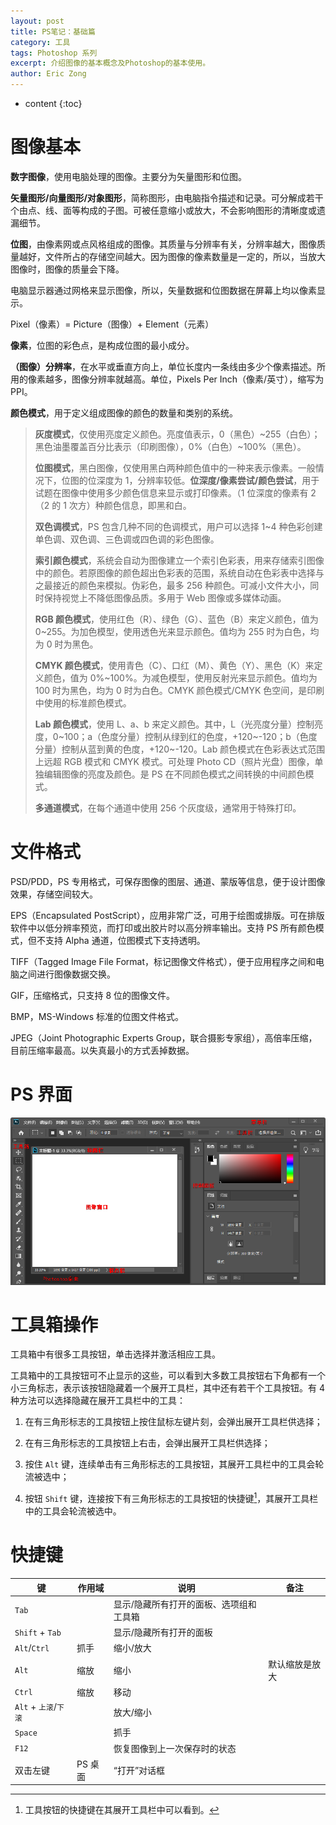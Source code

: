 ```yaml
---
layout: post
title: PS笔记：基础篇
category: 工具
tags: Photoshop 系列
excerpt: 介绍图像的基本概念及Photoshop的基本使用。
author: Eric Zong
---
```


* content
{:toc}

# 图像基本

**数字图像**，使用电脑处理的图像。主要分为矢量图形和位图。

**矢量图形/向量图形/对象图形**，简称图形，由电脑指令描述和记录。可分解成若干个由点、线、面等构成的子图。可被任意缩小或放大，不会影响图形的清晰度或遗漏细节。

**位图**，由像素网或点风格组成的图像。其质量与分辨率有关，分辨率越大，图像质量越好，文件所占的存储空间越大。因为图像的像素数量是一定的，所以，当放大图像时，图像的质量会下降。

电脑显示器通过网格来显示图像，所以，矢量数据和位图数据在屏幕上均以像素显示。

Pixel（像素）= Picture（图像）+ Element（元素）

**像素**，位图的彩色点，是构成位图的最小成分。

**（图像）分辨率**，在水平或垂直方向上，单位长度内一条线由多少个像素描述。所用的像素越多，图像分辨率就越高。单位，Pixels Per Inch（像素/英寸），缩写为 PPI。

**颜色模式**，用于定义组成图像的颜色的数量和类别的系统。

> **灰度模式**，仅使用亮度定义颜色。亮度值表示，0（黑色）\~255（白色）；黑色油墨覆盖百分比表示（印刷图像），0%（白色）\~100%（黑色）。
>
> **位图模式**，黑白图像，仅使用黑白两种颜色值中的一种来表示像素。一般情况下，位图的位深度为 1，分辨率较低。**位深度/像素尝试/颜色尝试**，用于试题在图像中使用多少颜色信息来显示或打印像素。（1 位深度的像素有 2（2 的 1 次方）种颜色信息，即黑和白。
>
> **双色调模式**，PS 包含几种不同的色调模式，用户可以选择 1~4 种色彩创建单色调、双色调、三色调或四色调的彩色图像。
>
> **索引颜色模式**，系统会自动为图像建立一个索引色彩表，用来存储索引图像中的颜色。若原图像的颜色超出色彩表的范围，系统自动在色彩表中选择与之最接近的颜色来模拟。伪彩色，最多 256 种颜色。可减小文件大小，同时保持视觉上不降低图像品质。多用于 Web 图像或多媒体动画。
>
> **RGB 颜色模式**，使用红色（R）、绿色（G）、蓝色（B）来定义颜色，值为 0~255。为加色模型，使用透色光来显示颜色。值均为 255 时为白色，均为 0 时为黑色。
>
> **CMYK 颜色模式**，使用青色（C）、口红（M）、黄色（Y）、黑色（K）来定义颜色，值为 0%~100%。为减色模型，使用反射光来显示颜色。值均为 100 时为黑色，均为 0 时为白色。CMYK 颜色模式/CMYK 色空间，是印刷中使用的标准颜色模式。
>
> **Lab 颜色模式**，使用 L、a、b 来定义颜色。其中，L（光亮度分量）控制亮度，0\~100；a（色度分量）控制从绿到红的色度，+120\~-120；b（色度分量）控制从蓝到黄的色度，+120\~-120。Lab 颜色模式在色彩表达式范围上远超 RGB 模式和 CMYK 模式。可处理 Photo CD（照片光盘）图像，单独编辑图像的亮度及颜色。是 PS 在不同颜色模式之间转换的中间颜色模式。
>
> **多通道模式**，在每个通道中使用 256 个灰度级，通常用于特殊打印。

# 文件格式

PSD/PDD，PS 专用格式，可保存图像的图层、通道、蒙版等信息，便于设计图像效果，存储空间较大。

EPS（Encapsulated PostScript），应用非常广泛，可用于绘图或排版。可在排版软件中以低分辨率预览，而打印或出胶片时以高分辨率输出。支持 PS 所有颜色模式，但不支持 Alpha 通道，位图模式下支持透明。

TIFF（Tagged Image File Format，标记图像文件格式），便于应用程序之间和电脑之间进行图像数据交换。

GIF，压缩格式，只支持 8 位的图像文件。

BMP，MS-Windows 标准的位图文件格式。

JPEG（Joint Photographic Experts Group，联合摄影专家组），高倍率压缩，目前压缩率最高。以失真最小的方式丢掉数据。

# PS 界面

![PS](../image/post_ps-get-start/PS.png)

# 工具箱操作

工具箱中有很多工具按钮，单击选择并激活相应工具。

工具箱中的工具按钮可不止显示的这些，可以看到大多数工具按钮右下角都有一个小三角标志，表示该按钮隐藏着一个展开工具栏，其中还有若干个工具按钮。有 4 种方法可以选择隐藏在展开工具栏中的工具：

1. 在有三角形标志的工具按钮上按住鼠标左键片刻，会弹出展开工具栏供选择；

2. 在有三角形标志的工具按钮上右击，会弹出展开工具栏供选择；

3. 按住 `Alt` 键，连续单击有三角形标志的工具按钮，其展开工具栏中的工具会轮流被选中；

4. 按钮 `Shift` 键，连接按下有三角形标志的工具按钮的快捷键[^1]，其展开工具栏中的工具会轮流被选中。

[^1]: 工具按钮的快捷键在其展开工具栏中可以看到。

# 快捷键

| 键                    | 作用域  | 说明                                    | 备注           |
| --------------------- | ------- | --------------------------------------- | -------------- |
| `Tab`                 |         | 显示/隐藏所有打开的面板、选项组和工具箱 |                |
| `Shift` + `Tab`       |         | 显示/隐藏所有打开的面板                 |                |
| `Alt`/`Ctrl`          | 抓手    | 缩小/放大                               |                |
| `Alt`                 | 缩放    | 缩小                                    | 默认缩放是放大 |
| `Ctrl`                | 缩放    | 移动                                    |                |
| `Alt` + `上滚`/`下滚` |         | 放大/缩小                               |                |
| `Space`               |         | 抓手                                    |                |
| `F12`                 |         | 恢复图像到上一次保存时的状态            |                |
| 双击左键              | PS 桌面 | “打开”对话框                            |                |


